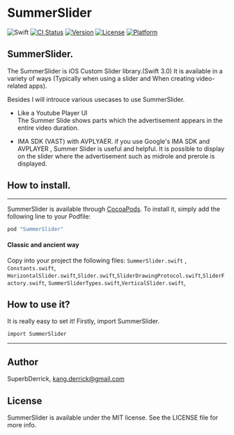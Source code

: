 # SummerSlider
![Swift](https://img.shields.io/badge/Swift-3.0-orange.svg)
[![CI Status](http://img.shields.io/travis/superbderrick/SummerSlider.svg?style=flat)](https://travis-ci.org/superbderrick/SummerSlider)
[![Version](https://img.shields.io/cocoapods/v/SummerSlider.svg?style=flat)](http://cocoapods.org/pods/SummerSlider)
[![License](https://img.shields.io/cocoapods/l/SummerSlider.svg?style=flat)](http://cocoapods.org/pods/SummerSlider)
[![Platform](https://img.shields.io/cocoapods/p/SummerSlider.svg?style=flat)](http://cocoapods.org/pods/SummerSlider)

## SummerSlider.

The SummerSlider is iOS Custom Slider library.(Swift 3.0)
It is available in a variety of ways (Typically when using a slider and When creating video-related apps).

Besides I will introuce various usecases to use SummerSlider.

- Like a Youtube Player UI  
The Summer Slide shows parts  which the advertisement appears in the entire video duration.

- IMA SDK (VAST) with AVPLYAER.
if you use Google's IMA SDK and AVPLAYER , Summer Slider is useful and helpful.
It is possible to display on the slider where the advertisement such as midrole and prerole is displayed.

## How to install.
------------
SummerSlider is available through [CocoaPods](http://cocoapods.org). To install
it, simply add the following line to your Podfile:

```ruby
pod "SummerSlider"
```

#### Classic and ancient way
Copy into your project the following files:
`SummerSlider.swift` , `Constants.swift`,
`HorizontalSlider.swift`,`Slider.swift`,`SliderDrawingProtocol.swift`,`SliderFactory.swift`,
`SummerSliderTypes.swift`,`VerticalSlider.swift`,




How to use it? 
------------

It is really easy to set it! Firstly, import SummerSlider.

	import SummerSlider


------------

## Author

SuperbDerrick, kang.derrick@gmail.com

## License

SummerSlider is available under the MIT license. See the LICENSE file for more info.
